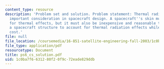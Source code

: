 ```yaml
---
content_type: resource
description: 'Problem set and solution. Problem statement: Thermal radiation is an
  important consideration in spacecraft design. A spacecraft''s skin must account
  for thermal effects, but it must also be inexpensive and reasonable to build. Design
  a spacecraft structure to account for thermal radiation effects while minimizing
  cost.'
file: null
file_location: /coursemedia/16-851-satellite-engineering-fall-2003/1c0ba7f6631280f20f9c72eade829ddb_ps6_cs_solution.pdf
file_type: application/pdf
resourcetype: Document
title: ps6_cs_solution.pdf
uid: 1c0ba7f6-6312-80f2-0f9c-72eade829ddb
---
```

